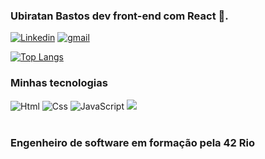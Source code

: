 ### Ubiratan Bastos dev front-end com React 🚀.
 
  [![Linkedin](https://img.shields.io/badge/LinkedIn-0077B5?style=for-the-badge&logo=linkedin&logoColor=white)](www.linkedin.com/in/ubiratan-viana-bastos-uff)  [![gmail](	https://img.shields.io/badge/Gmail-D14836?style=for-the-badge&logo=gmail&logoColor=white)](ubiratanbastos@id.uff.br) 
  

  [![Top Langs](https://github-readme-stats.vercel.app/api/top-langs/?username=Ubiratandev)]()

  ### Minhas tecnologias
  <div style="display: inline_block">
  <img src="https://img.shields.io/badge/HTML-239120?style=for-the-badge&logo=html5&logoColor=white" alt="Html"></img> <img src="https://img.shields.io/badge/CSS-239120?&style=for-the-badge&logo=css3&logoColor=white" alt="Css"></img> <img src="https://img.shields.io/badge/JavaScript-323330?style=for-the-badge&logo=javascript&logoColor=F7DF1E" alt="JavaScript"></img>
  <img src="https://img.shields.io/badge/React-20232A?style=for-the-badge&logo=react&logoColor=61DAFB"></imt></div> <br/>

  ### Engenheiro de software em formação pela 42 Rio

